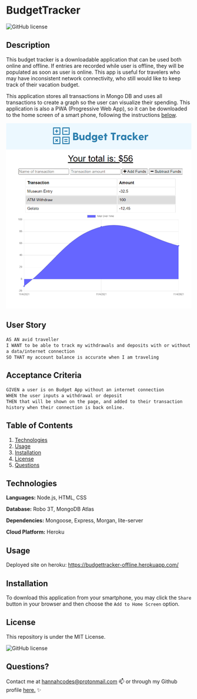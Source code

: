 # BudgetTracker

![GitHub license](https://img.shields.io/badge/license-MIT-blue.svg)

## Description


This budget tracker is a downloadable application that can be used both online and offline. If entries are recorded while user is offline, they will be populated as soon as user is online. This app is useful for travelers who may have inconsistent network connectivity, who still would like to keep track of their vacation budget.

This application stores all transactions in Mongo DB and uses all transactions to create a graph so the user can visualize their spending. This application is also a PWA (Progressive Web App), so it can be downloaded to the home screen of a smart phone, following the instructions [below](##Installation).


![Screenshot](./public/img/screenshot.png)

## User Story
 
```
AS AN avid traveller
I WANT to be able to track my withdrawals and deposits with or without a data/internet connection
SO THAT my account balance is accurate when I am traveling

```

## Acceptance Criteria

```
GIVEN a user is on Budget App without an internet connection
WHEN the user inputs a withdrawal or deposit
THEN that will be shown on the page, and added to their transaction history when their connection is back online.
```



## Table of Contents
1. [Technologies](##Technologies)
1. [Usage](##Usage)
1. [Installation](##Installation)
1. [License](##License)
1. [Questions](##Questions)


## Technologies

**Languages:** Node.js, HTML, CSS

**Database:** Robo 3T, MongoDB Atlas

**Dependencies:** Mongoose, Express, Morgan, lite-server

**Cloud Platform:** Heroku

## Usage

Deployed site on heroku: https://budgettracker-offline.herokuapp.com/

## Installation

To download this application from your smartphone, you may click the ```Share``` button in your browser and then choose the ```Add to Home Screen``` option.


## License

This repository is under the MIT License.

![GitHub license](https://img.shields.io/badge/license-MIT-blue.svg)


## Questions?

Contact me at hannahcodes@protonmail.com 📫 or through my Github profile [here.](https://github.com/hannahnmcdonald) ✨


